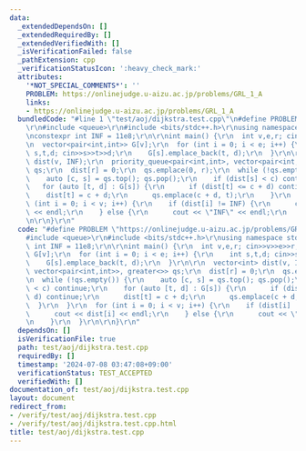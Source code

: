 ```yaml
---
data:
  _extendedDependsOn: []
  _extendedRequiredBy: []
  _extendedVerifiedWith: []
  _isVerificationFailed: false
  _pathExtension: cpp
  _verificationStatusIcon: ':heavy_check_mark:'
  attributes:
    '*NOT_SPECIAL_COMMENTS*': ''
    PROBLEM: https://onlinejudge.u-aizu.ac.jp/problems/GRL_1_A
    links:
    - https://onlinejudge.u-aizu.ac.jp/problems/GRL_1_A
  bundledCode: "#line 1 \"test/aoj/dijkstra.test.cpp\"\n#define PROBLEM \"https://onlinejudge.u-aizu.ac.jp/problems/GRL_1_A\"\
    \r\n#include <queue>\r\n#include <bits/stdc++.h>\r\nusing namespace std;\r\n\r\
    \nconstexpr int INF = 11e8;\r\n\r\nint main() {\r\n  int v,e,r; cin>>v>>e>>r;\r\
    \n  vector<pair<int,int>> G[v];\r\n  for (int i = 0; i < e; i++) {\r\n    int\
    \ s,t,d; cin>>s>>t>>d;\r\n    G[s].emplace_back(t, d);\r\n  }\r\n\r\n  vector<int>\
    \ dist(v, INF);\r\n  priority_queue<pair<int,int>, vector<pair<int,int>>, greater<>>\
    \ qs;\r\n  dist[r] = 0;\r\n  qs.emplace(0, r);\r\n  while (!qs.empty()) {\r\n\
    \    auto [c, s] = qs.top(); qs.pop();\r\n    if (dist[s] < c) continue;\r\n \
    \   for (auto [t, d] : G[s]) {\r\n      if (dist[t] <= c + d) continue;\r\n  \
    \    dist[t] = c + d;\r\n      qs.emplace(c + d, t);\r\n    }\r\n  }\r\n  for\
    \ (int i = 0; i < v; i++) {\r\n    if (dist[i] != INF) {\r\n      cout << dist[i]\
    \ << endl;\r\n    } else {\r\n      cout << \"INF\" << endl;\r\n    }\r\n  }\r\
    \n\r\n}\r\n"
  code: "#define PROBLEM \"https://onlinejudge.u-aizu.ac.jp/problems/GRL_1_A\"\r\n\
    #include <queue>\r\n#include <bits/stdc++.h>\r\nusing namespace std;\r\n\r\nconstexpr\
    \ int INF = 11e8;\r\n\r\nint main() {\r\n  int v,e,r; cin>>v>>e>>r;\r\n  vector<pair<int,int>>\
    \ G[v];\r\n  for (int i = 0; i < e; i++) {\r\n    int s,t,d; cin>>s>>t>>d;\r\n\
    \    G[s].emplace_back(t, d);\r\n  }\r\n\r\n  vector<int> dist(v, INF);\r\n  priority_queue<pair<int,int>,\
    \ vector<pair<int,int>>, greater<>> qs;\r\n  dist[r] = 0;\r\n  qs.emplace(0, r);\r\
    \n  while (!qs.empty()) {\r\n    auto [c, s] = qs.top(); qs.pop();\r\n    if (dist[s]\
    \ < c) continue;\r\n    for (auto [t, d] : G[s]) {\r\n      if (dist[t] <= c +\
    \ d) continue;\r\n      dist[t] = c + d;\r\n      qs.emplace(c + d, t);\r\n  \
    \  }\r\n  }\r\n  for (int i = 0; i < v; i++) {\r\n    if (dist[i] != INF) {\r\n\
    \      cout << dist[i] << endl;\r\n    } else {\r\n      cout << \"INF\" << endl;\r\
    \n    }\r\n  }\r\n\r\n}\r\n"
  dependsOn: []
  isVerificationFile: true
  path: test/aoj/dijkstra.test.cpp
  requiredBy: []
  timestamp: '2024-07-08 03:47:08+09:00'
  verificationStatus: TEST_ACCEPTED
  verifiedWith: []
documentation_of: test/aoj/dijkstra.test.cpp
layout: document
redirect_from:
- /verify/test/aoj/dijkstra.test.cpp
- /verify/test/aoj/dijkstra.test.cpp.html
title: test/aoj/dijkstra.test.cpp
---
```

